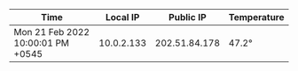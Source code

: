 | Time     | Local IP | Public IP | Temperature |
| ----------- | ----------- | ----------- | ----------- |
| Mon 21 Feb 2022 10:00:01 PM +0545      | 10.0.2.133     | 202.51.84.178  | 47.2° |
